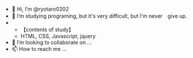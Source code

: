 - 👋 Hi, I’m @ryotaro0202
- 👀 I’m studying programing, but it's very difficult, but I'm never　give up.
- - 【contents of study】
  - HTML, CSS, Javascript, jquery
- 💞️ I’m looking to collaborate on ...
- 📫 How to reach me ...

<!---
ryotaro0202/ryotaro0202 is a ✨ special ✨ repository because its `README.md` (this file) appears on your GitHub profile.
You can click the Preview link to take a look at your changes.
--->

